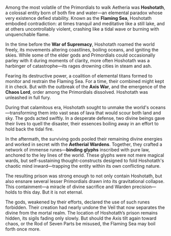 Among the most volatile of the Primordials to walk Aetheria was **Hoshotath**, a colossal entity born of both fire and water—an elemental paradox whose very existence defied stability. Known as the **Flaming Sea**, Hoshotath embodied contradiction: at times tranquil and meditative like a still lake, and at others uncontrollably violent, crashing like a tidal wave or burning with unquenchable flame.

In the time before the **War of Supremacy**, Hoshotath roamed the world freely, its movements altering coastlines, boiling oceans, and igniting the skies. While some of the elder gods and Primordials could occasionally parley with it during moments of clarity, more often Hoshotath was a harbinger of catastrophe—its rages drowning cities in steam and ash.

Fearing its destructive power, a coalition of elemental titans formed to monitor and restrain the Flaming Sea. For a time, their combined might kept it in check. But with the outbreak of the **Axis War**, and the emergence of the **Chaos Lord**, order among the Primordials dissolved. Hoshotath was unleashed in full fury.

During that calamitous era, Hoshotath sought to unmake the world's oceans—transforming them into vast seas of lava that would scour both land and sky. The gods acted swiftly. In a desperate defense, two divine beings gave their lives to quell the disaster, their essences boiling away in an effort to hold back the tidal fire.

In the aftermath, the surviving gods pooled their remaining divine energies and worked in secret with the **Aetherial Wardens**. Together, they crafted a network of immense runes—**binding glyphs** inscribed with pure law, anchored to the ley lines of the world. These glyphs were not mere magical wards, but self-sustaining thought-constructs designed to fold Hoshotath's chaotic mind inward—trapping the entity within its own conflicting nature.

The resulting prison was strong enough to not only contain Hoshotath, but also ensnare several lesser Primordials drawn into its gravitational collapse. This containment—a miracle of divine sacrifice and Warden precision—holds to this day. But it is not eternal.

The gods, weakened by their efforts, declared the use of such runes forbidden. Their creation had nearly undone the Veil that now separates the divine from the mortal realm. The location of Hoshotath’s prison remains hidden, its sigils fading only slowly. But should the Axis tilt again toward chaos, or the Rod of Seven Parts be misused, the Flaming Sea may boil forth once more.
